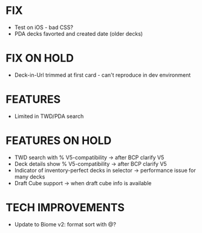 # FIX
- Test on iOS - bad CSS?
- PDA decks favorted and created date (older decks)

# FIX ON HOLD
- Deck-in-Url trimmed at first card - can't reproduce in dev environment

# FEATURES
- Limited in TWD/PDA search

# FEATURES ON HOLD
- TWD search with % V5-compatibility -> after BCP clarify V5
- Deck details show % V5-compatibility -> after BCP clarify V5
- Indicator of inventory-perfect decks in selector -> performance issue for many decks
- Draft Cube support -> when draft cube info is available

# TECH IMPROVEMENTS
- Update to Biome v2: format sort with @?
